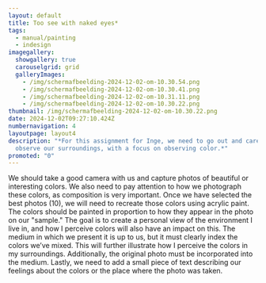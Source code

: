 ```yaml
---
layout: default
title: Too see with naked eyes*
tags:
  - manual/painting
  - indesign
imagegallery:
  showgallery: true
  carouselgrid: grid
  galleryImages:
    - /img/scherm­afbeelding-2024-12-02-om-10.30.54.png
    - /img/scherm­afbeelding-2024-12-02-om-10.30.41.png
    - /img/scherm­afbeelding-2024-12-02-om-10.31.11.png
    - /img/scherm­afbeelding-2024-12-02-om-10.30.22.png
thumbnail: /img/scherm­afbeelding-2024-12-02-om-10.30.22.png
date: 2024-12-02T09:27:10.424Z
numbernavigation: 4
layoutpage: layout4
description: "*For this assignment for Inge, we need to go out and carefully
  observe our surroundings, with a focus on observing color.*"
promoted: "0"
---
```

We should take a good camera with us and capture photos of beautiful or interesting colors. We also need to pay attention to how we photograph these colors, as composition is very important. Once we have selected the best photos (10), we will need to recreate those colors using acrylic paint. The colors should be painted in proportion to how they appear in the photo on our "sample." The goal is to create a personal view of the environment I live in, and how I perceive colors will also have an impact on this. The medium in which we present it is up to us, but it must clearly index the colors we’ve mixed. This will further illustrate how I perceive the colors in my surroundings. Additionally, the original photo must be incorporated into the medium. Lastly, we need to add a small piece of text describing our feelings about the colors or the place where the photo was taken.